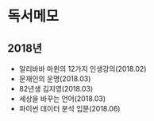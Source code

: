 # 독서메모

## 2018년

* 알리바바 마윈의 12가지 인생강의(2018.02)
* 문재인의 운명(2018.03)
* 82년생 김지영(2018.03)
* 세상을 바꾸는 언어(2018.03)
* 파이썬 데이터 분석 입문(2018.06)
